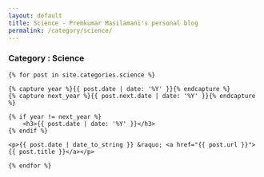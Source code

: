 ```yaml
---
layout: default
title: Science - Premkumar Masilamani's personal blog
permalink: /category/science/
---
```


<div class="post">
    <h3>Category : Science</h3>

    {% for post in site.categories.science %}

	{% capture year %}{{ post.date | date: '%Y' }}{% endcapture %}
	{% capture next_year %}{{ post.next.date | date: '%Y' }}{% endcapture %}

	{% if year != next_year %}
		<h3>{{ post.date | date: '%Y' }}</h3>
	{% endif %}

	<p>{{ post.date | date_to_string }} &raquo; <a href="{{ post.url }}">{{ post.title }}</a></p>

    {% endfor %}
</div>
<br/>
